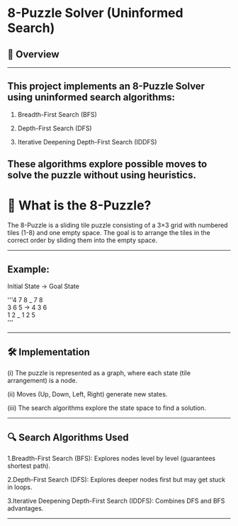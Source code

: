 # 8-Puzzle Solver (Uninformed Search)
## 📌 Overview
----
## This project implements an 8-Puzzle Solver using uninformed search algorithms:

1. Breadth-First Search (BFS)

2. Depth-First Search (DFS)

3. Iterative Deepening Depth-First Search (IDDFS)

These algorithms explore possible moves to solve the puzzle without using heuristics.
----

# 🔢 What is the 8-Puzzle?

The 8-Puzzle is a sliding tile puzzle consisting of a 3×3 grid with numbered tiles (1-8) and one empty space. The goal is to arrange the tiles in the correct order by sliding them into the empty space.

-----------------

## Example:
Initial State → Goal State

'''4  7  8         _  7  8 <br>
   3  6  5   ->    4  3  6 <br>
   1  2  _         1  2  5 <br>'''

-----------------

## 🛠️ Implementation
(i) The puzzle is represented as a graph, where each state (tile arrangement) is a node.

(ii) Moves (Up, Down, Left, Right) generate new states.

(iii) The search algorithms explore the state space to find a solution.

--------------------------------

## 🔍 Search Algorithms Used
1.Breadth-First Search (BFS): Explores nodes level by level (guarantees shortest path).

2.Depth-First Search (DFS): Explores deeper nodes first but may get stuck in loops.

3.Iterative Deepening Depth-First Search (IDDFS): Combines DFS and BFS advantages.

-------------------

